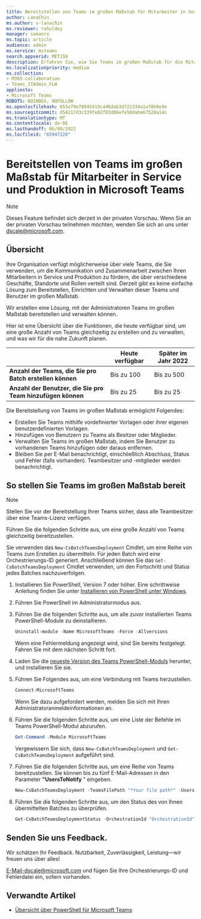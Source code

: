 ```yaml
---
title: Bereitstellen von Teams im großen Maßstab für Mitarbeiter in Service und Produktion in Microsoft Teams
author: LanaChin
ms.author: v-lanachin
ms.reviewer: rahuldey
manager: samanro
ms.topic: article
audience: admin
ms.service: msteams
search.appverid: MET150
description: Erfahren Sie, wie Sie Teams im großen Maßstab für die Mitarbeiter in Service und Produktion in Ihrer Organisation bereitstellen.
ms.localizationpriority: medium
ms.collection:
- M365-collaboration
- Teams_ITAdmin_FLW
appliesto:
- Microsoft Teams
ROBOTS: NOINDEX, NOFOLLOW
ms.openlocfilehash: 655e79e70945419c446dab3d721334a1a70b0e9e
ms.sourcegitcommit: d54217d3c339fe02f83d86efe50dabe67528a14c
ms.translationtype: MT
ms.contentlocale: de-DE
ms.lasthandoff: 06/08/2022
ms.locfileid: "65947228"
---
```

# <a name="deploy-teams-at-scale-for-frontline-workers-in-microsoft-teams"></a>Bereitstellen von Teams im großen Maßstab für Mitarbeiter in Service und Produktion in Microsoft Teams

> [!NOTE]
> Dieses Feature befindet sich derzeit in der privaten Vorschau. Wenn Sie an der privaten Vorschau teilnehmen möchten, wenden Sie sich an uns unter [dscale@microsoft.com](mailto:dscale@microsoft.com).

## <a name="overview"></a>Übersicht
 
Ihre Organisation verfügt möglicherweise über viele Teams, die Sie verwenden, um die Kommunikation und Zusammenarbeit zwischen Ihren Mitarbeitern in Service und Produktion zu fördern, die über verschiedene Geschäfte, Standorte und Rollen verteilt sind. Derzeit gibt es keine einfache Lösung zum Bereitstellen, Einrichten und Verwalten dieser Teams und Benutzer im großen Maßstab.

Wir erstellen eine Lösung, mit der Administratoren Teams im großen Maßstab bereitstellen und verwalten können.

Hier ist eine Übersicht über die Funktionen, die heute verfügbar sind, um eine große Anzahl von Teams gleichzeitig zu erstellen und zu verwalten, und was wir für die nahe Zukunft planen.

||Heute verfügbar |Später im Jahr 2022  |
|---------|---------|---------|
|**Anzahl der Teams, die Sie pro Batch erstellen können**|Bis zu 100 |Bis zu 500|
|**Anzahl der Benutzer, die Sie pro Team hinzufügen können**|Bis zu 25|Bis zu 25|

Die Bereitstellung von Teams im großen Maßstab ermöglicht Folgendes:

- Erstellen Sie Teams mithilfe vordefinierter Vorlagen oder ihrer eigenen benutzerdefinierten Vorlagen.
- Hinzufügen von Benutzern zu Teams als Besitzer oder Mitglieder.
- Verwalten Sie Teams im großen Maßstab, indem Sie Benutzer zu vorhandenen Teams hinzufügen oder daraus entfernen.
- Bleiben Sie per E-Mail benachrichtigt, einschließlich Abschluss, Status und Fehler (falls vorhanden). Teambesitzer und -mitglieder werden benachrichtigt.

## <a name="how-to-deploy-teams-at-scale"></a>So stellen Sie Teams im großen Maßstab bereit

> [!NOTE]
> Stellen Sie vor der Bereitstellung Ihrer Teams sicher, dass alle Teambesitzer über eine Teams-Lizenz verfügen.

Führen Sie die folgenden Schritte aus, um eine große Anzahl von Teams gleichzeitig bereitzustellen.

Sie verwenden das ```New-CsBatchTeamsDeployment``` Cmdlet, um eine Reihe von Teams zum Erstellen zu übermitteln. Für jeden Batch wird eine Orchestrierungs-ID generiert. Anschließend können Sie das ```Get-CsBatchTeamsDeployment``` Cmdlet verwenden, um den Fortschritt und Status jedes Batches nachzuverfolgen.

1. Installieren Sie PowerShell, Version 7 oder höher. Eine schrittweise Anleitung finden Sie unter [Installieren von PowerShell unter Windows](/powershell/scripting/install/installing-powershell-on-windows).
1. Führen Sie PowerShell im Administratormodus aus.
1. Führen Sie die folgenden Schritte aus, um alle zuvor installierten Teams PowerShell-Module zu deinstallieren.

    ```powershell
    Uninstall-module -Name MicrosoftTeams -Force -Allversions
    ```

    Wenn eine Fehlermeldung angezeigt wird, sind Sie bereits festgelegt. Fahren Sie mit dem nächsten Schritt fort.
1. Laden Sie die [neueste Version des Teams PowerShell-Moduls](https://www.powershellgallery.com/packages/MicrosoftTeams) herunter, und installieren Sie sie.

1. Führen Sie Folgendes aus, um eine Verbindung mit Teams herzustellen.

    ```powershell
    Connect-MicrosoftTeams
    ```

    Wenn Sie dazu aufgefordert werden, melden Sie sich mit Ihren Administratoranmeldeinformationen an.

1. Führen Sie die folgenden Schritte aus, um eine Liste der Befehle im Teams PowerShell-Modul abzurufen.

    ```powershell
    Get-Command -Module MicrosoftTeams
    ```

    Vergewissern Sie sich, dass ```New-CsBatchTeamsDeployment``` und ```Get-CsBatchTeamsDeployment``` aufgeführt sind.

1. Führen Sie die folgenden Schritte aus, um eine Reihe von Teams bereitzustellen. Sie können bis zu fünf E-Mail-Adressen in den Parameter **"UsersToNotify** " eingeben.

    ```powershell
    New-CsBatchTeamsDeployment -TeamsFilePath "*Your file path*" -UsersFilePath "*Your file path*" -UsersToNotify *Email addresses* 
    ```

1. Führen Sie die folgenden Schritte aus, um den Status des von Ihnen übermittelten Batches zu überprüfen.

    ```powershell
    Get-CsBatchTeamsDeploymentStatus -OrchestrationId "OrchestrationId"
    ```

## <a name="send-us-feedback"></a>Senden Sie uns Feedback.

Wir schätzen Ihr Feedback. Nutzbarkeit, Zuverlässigkeit, Leistung&mdash;wir freuen uns über alles!

[E-Mail-dscale@microsoft.com](mailto:dscale@microsoft.com) und fügen Sie Ihre Orchestrierungs-ID und Fehlerdatei ein, sofern vorhanden.

## <a name="related-articles"></a>Verwandte Artikel

- [Übersicht über PowerShell für Microsoft Teams](teams-powershell-overview.md)
